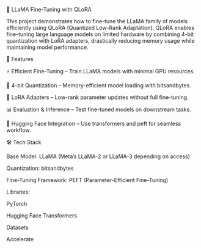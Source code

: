 🦙 LLaMA Fine-Tuning with QLoRA

This project demonstrates how to fine-tune the LLaMA family of models efficiently using QLoRA (Quantized Low-Rank Adaptation).
QLoRA enables fine-tuning large language models on limited hardware by combining 4-bit quantization with LoRA adapters, drastically reducing memory usage while maintaining model performance.

🚀 Features

⚡ Efficient Fine-Tuning – Train LLaMA models with minimal GPU resources.

💾 4-bit Quantization – Memory-efficient model loading with bitsandbytes.

🔧 LoRA Adapters – Low-rank parameter updates without full fine-tuning.

📊 Evaluation & Inference – Test fine-tuned models on downstream tasks.

🔗 Hugging Face Integration – Use transformers and peft for seamless workflow.

🛠️ Tech Stack

Base Model: LLaMA (Meta’s LLaMA-2 or LLaMA-3 depending on access)

Quantization: bitsandbytes

Fine-Tuning Framework: PEFT (Parameter-Efficient Fine-Tuning)

Libraries:

PyTorch

Hugging Face Transformers

Datasets

Accelerate
